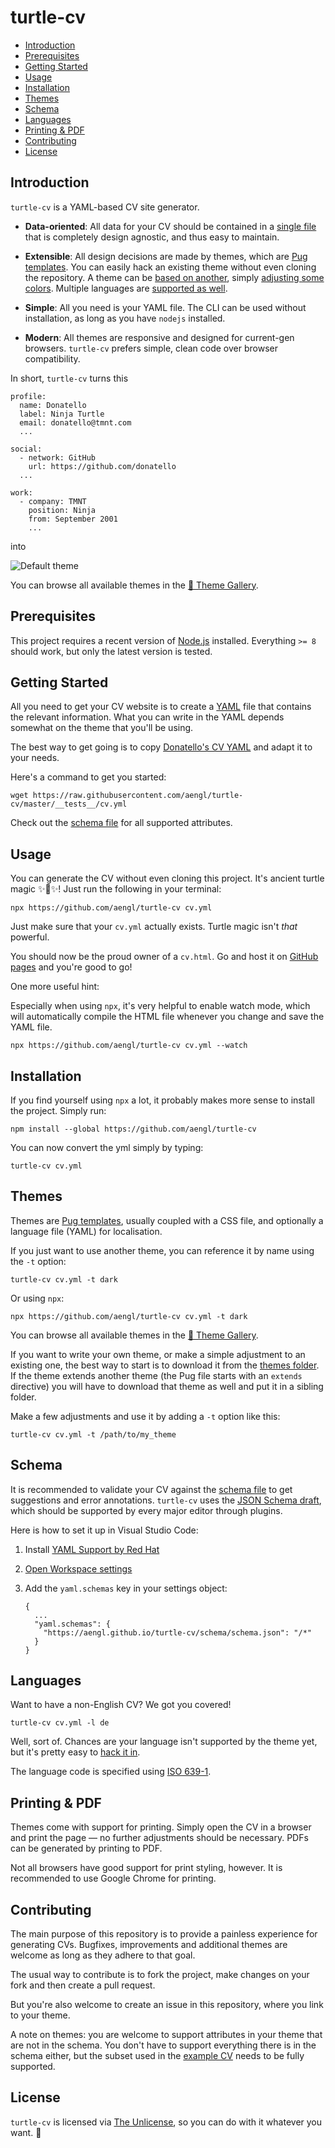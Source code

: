 # turtle-cv

<!-- TOC depthFrom:2 -->

- [Introduction](#introduction)
- [Prerequisites](#prerequisites)
- [Getting Started](#getting-started)
- [Usage](#usage)
- [Installation](#installation)
- [Themes](#themes)
- [Schema](#schema)
- [Languages](#languages)
- [Printing & PDF](#printing--pdf)
- [Contributing](#contributing)
- [License](#license)

<!-- /TOC -->

## Introduction

`turtle-cv` is a YAML-based CV site generator.

- **Data-oriented**: All data for your CV should be contained in a [single file](__tests__/cv.yml) that is completely design agnostic, and thus easy to maintain.

- **Extensible**: All design decisions are made by themes, which are [Pug templates](https://github.com/pugjs/pug). You can easily hack an existing theme without even cloning the repository. A theme can be [based on another](themes/dark/theme.pug), simply [adjusting some colors](themes/dark/theme.css). Multiple languages are [supported as well](themes/default/text.pug).

- **Simple**: All you need is your YAML file. The CLI can be used without installation, as long as you have `nodejs` installed.

- **Modern**: All themes are responsive and designed for current-gen browsers. `turtle-cv` prefers simple, clean code over browser compatibility.

In short, `turtle-cv` turns this

```
profile:
  name: Donatello
  label: Ninja Turtle
  email: donatello@tmnt.com
  ...

social:
  - network: GitHub
    url: https://github.com/donatello
  ...

work:
  - company: TMNT
    position: Ninja
    from: September 2001
    ...
```

into

![Default theme](https://aengl.github.io/static/turtle-cv/default.png)

You can browse all available themes in the [🌠 Theme Gallery](https://aengl.github.io/turtle-cv/gallery).

## Prerequisites

This project requires a recent version of [Node.js](https://nodejs.org/en/) installed. Everything `>= 8` should work, but only the latest version is tested.

## Getting Started

All you need to get your CV website is to create a [YAML](https://en.wikipedia.org/wiki/YAML) file that contains the relevant information. What you can write in the YAML depends somewhat on the theme that you'll be using.

The best way to get going is to copy [Donatello's CV YAML](https://github.com/aengl/turtle-cv/blob/master/__tests__/cv.yml) and adapt it to your needs.

Here's a command to get you started:

```
wget https://raw.githubusercontent.com/aengl/turtle-cv/master/__tests__/cv.yml
```

Check out the [schema file](/schema/schema.yml) for all supported attributes.

## Usage

You can generate the CV without even cloning this project. It's ancient turtle magic ✨🐢✨! Just run the following in your terminal:

```
npx https://github.com/aengl/turtle-cv cv.yml
```

Just make sure that your `cv.yml` actually exists. Turtle magic isn't _that_ powerful.

You should now be the proud owner of a `cv.html`. Go and host it on [GitHub pages](https://pages.github.com/) and you're good to go!

One more useful hint:

Especially when using `npx`, it's very helpful to enable watch mode, which will automatically compile the HTML file whenever you change and save the YAML file.

```
npx https://github.com/aengl/turtle-cv cv.yml --watch
```

## Installation

If you find yourself using `npx` a lot, it probably makes more sense to install the project. Simply run:

```
npm install --global https://github.com/aengl/turtle-cv
```

You can now convert the yml simply by typing:

```
turtle-cv cv.yml
```

## Themes

Themes are [Pug templates](https://github.com/pugjs/pug), usually coupled with a CSS file, and optionally a language file (YAML) for localisation.

If you just want to use another theme, you can reference it by name using the `-t` option:

```
turtle-cv cv.yml -t dark
```

Or using `npx`:

```
npx https://github.com/aengl/turtle-cv cv.yml -t dark
```

You can browse all available themes in the [🌠 Theme Gallery](https://aengl.github.io/turtle-cv/gallery).

If you want to write your own theme, or make a simple adjustment to an existing one, the best way to start is to download it from the [themes folder](themes). If the theme extends another theme (the Pug file starts with an `extends` directive) you will have to download that theme as well and put it in a sibling folder.

Make a few adjustments and use it by adding a `-t` option like this:

```
turtle-cv cv.yml -t /path/to/my_theme
```

## Schema

It is recommended to validate your CV against the [schema file](/schema/schema.yml) to get suggestions and error annotations. `turtle-cv` uses the [JSON Schema draft](http://json-schema.org/), which should be supported by every major editor through plugins.

Here is how to set it up in Visual Studio Code:

1.  Install [YAML Support by Red Hat](https://marketplace.visualstudio.com/items?itemName=redhat.vscode-yaml)
1.  [Open Workspace settings](https://code.visualstudio.com/docs/getstarted/settings)
1.  Add the `yaml.schemas` key in your settings object:

    ```
    {
      ...
      "yaml.schemas": {
        "https://aengl.github.io/turtle-cv/schema/schema.json": "/*"
      }
    }
    ```

## Languages

Want to have a non-English CV? We got you covered!

```
turtle-cv cv.yml -l de
```

Well, sort of. Chances are your language isn't supported by the theme yet, but it's pretty easy to [hack it in](themes/default/text.pug).

The language code is specified using [ISO 639-1](https://en.wikipedia.org/wiki/List_of_ISO_639-1_codes).

## Printing & PDF

Themes come with support for printing. Simply open the CV in a browser and print the page — no further adjustments should be necessary. PDFs can be generated by printing to PDF.

Not all browsers have good support for print styling, however. It is recommended to use Google Chrome for printing.

## Contributing

The main purpose of this repository is to provide a painless experience for generating CVs. Bugfixes, improvements and additional themes are welcome as long as they adhere to that goal.

The usual way to contribute is to fork the project, make changes on your fork and then create a pull request.

But you're also welcome to create an issue in this repository, where you link to your theme.

A note on themes: you are welcome to support attributes in your theme that are not in the schema. You don't have to support everything there is in the schema either, but the subset used in the [example CV](__tests__/cv.yml) needs to be fully supported.

## License

`turtle-cv` is licensed via [The Unlicense](LICENSE), so you can do with it whatever you want. 💛
